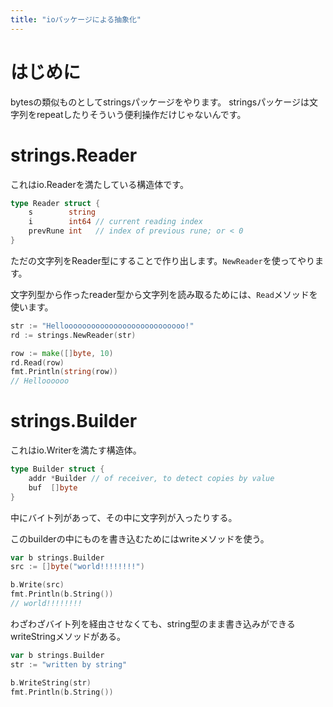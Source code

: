 ```yaml
---
title: "ioパッケージによる抽象化"
---
```

# はじめに
bytesの類似ものとしてstringsパッケージをやります。
stringsパッケージは文字列をrepeatしたりそういう便利操作だけじゃないんです。

# strings.Reader
これはio.Readerを満たしている構造体です。
```go
type Reader struct {
	s        string
	i        int64 // current reading index
	prevRune int   // index of previous rune; or < 0
}
```
ただの文字列をReader型にすることで作り出します。`NewReader`を使ってやります。

文字列型から作ったreader型から文字列を読み取るためには、`Read`メソッドを使います。
```go
str := "Hellooooooooooooooooooooooooooo!"
rd := strings.NewReader(str)

row := make([]byte, 10)
rd.Read(row)
fmt.Println(string(row))
// Helloooooo
```



# strings.Builder
これはio.Writerを満たす構造体。
```go
type Builder struct {
	addr *Builder // of receiver, to detect copies by value
	buf  []byte
}
```
中にバイト列があって、その中に文字列が入ったりする。

このbuilderの中にものを書き込むためにはwriteメソッドを使う。
```go
var b strings.Builder
src := []byte("world!!!!!!!!")

b.Write(src)
fmt.Println(b.String())
// world!!!!!!!!
```

わざわざバイト列を経由させなくても、string型のまま書き込みができるwriteStringメソッドがある。
```go
var b strings.Builder
str := "written by string"

b.WriteString(str)
fmt.Println(b.String())
```